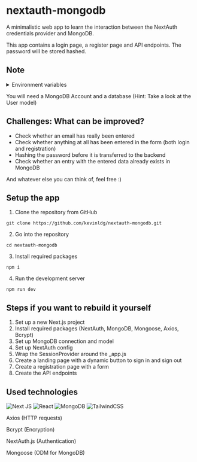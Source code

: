 # nextauth-mongodb

A minimalistic web app to learn the interaction between the NextAuth credentials provider and MongoDB.

This app contains a login page, a register page and API endpoints. The password will be stored hashed.

## Note

<details>
  <br/>
  <summary>Environment variables</summary>
  
  ```
  MONGODB_URI = mongodb://username:password@clustername-shard-00-00.mongodb.net:27017/mydatabase (example)
  NEXTAUTH_SECRET = Randomized string
  ```
</details>

You will need a MongoDB Account and a database (Hint: Take a look at the User model)

## Challenges: What can be improved?

- Check whether an email has really been entered
- Check whether anything at all has been entered in the form (both login and registration)
- Hashing the password before it is transferred to the backend
- Check whether an entry with the entered data already exists in MongoDB

And whatever else you can think of, feel free :)

## Setup the app

1. Clone the repository from GitHub
```
git clone https://github.com/kevinldg/nextauth-mongodb.git
```
2. Go into the repository
```
cd nextauth-mongodb
```
3. Install required packages
```
npm i
```
4. Run the development server
```
npm run dev
```

## Steps if you want to rebuild it yourself

1. Set up a new Next.js project
2. Install required packages (NextAuth, MongoDB, Mongoose, Axios, Bcrypt)
3. Set up MongoDB connection and model
4. Set up NextAuth config
5. Wrap the SessionProvider around the _app.js
6. Create a landing page with a dynamic button to sign in and sign out
7. Create a registration page with a form
8. Create the API endpoints

## Used technologies

![Next JS](https://img.shields.io/badge/Next-black?style=for-the-badge&logo=next.js&logoColor=white)
![React](https://img.shields.io/badge/react-%2320232a.svg?style=for-the-badge&logo=react&logoColor=%2361DAFB)
![MongoDB](https://img.shields.io/badge/MongoDB-%234ea94b.svg?style=for-the-badge&logo=mongodb&logoColor=white)
![TailwindCSS](https://img.shields.io/badge/tailwindcss-%2338B2AC.svg?style=for-the-badge&logo=tailwind-css&logoColor=white)

Axios (HTTP requests)

Bcrypt (Encryption)

NextAuth.js (Authentication)

Mongoose (ODM for MongoDB)
